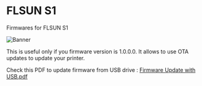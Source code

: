 # FLSUN S1
Firmwares for FLSUN S1

![Banner](https://github.com/user-attachments/assets/a2ebd6cd-e430-4d7b-a240-a8cac461b0c7)

This is useful only if you firmware version is 1.0.0.0. It allows to use OTA updates to update your printer.

Check this PDF to update firmware from USB drive : [Firmware Update with USB.pdf](https://github.com/Guilouz/Flsun-S1-T1/blob/main/FLSUN%20S1/Firmwares/OS/Firmware%20Update%20via%20USB/Firmware%20Update%20with%20USB.pdf)
